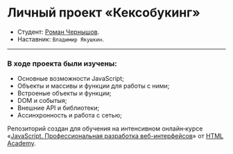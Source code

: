 # Личный проект «Кексобукинг»

- Студент: [Роман Чернышов](https://up.htmlacademy.ru/javascript/25/user/1749873).
- Наставник: `Владимир Якушкин`.

---
### В ходе проекта были изучены:
 * Основные возможности JavaScript;
 * Объекты и массивы и функции для работы с ними;
 * Встроеные объекты и функции;
 * DOM и событыя;
 * Внешние API и библиотеки;
 * Ассинхронность и работа с сетью;

Репозиторий создан для обучения на интенсивном онлайн‑курсе «[JavaScript. Профессиональная разработка веб-интерфейсов](https://htmlacademy.ru/intensive/javascript)» от [HTML Academy](https://htmlacademy.ru).
